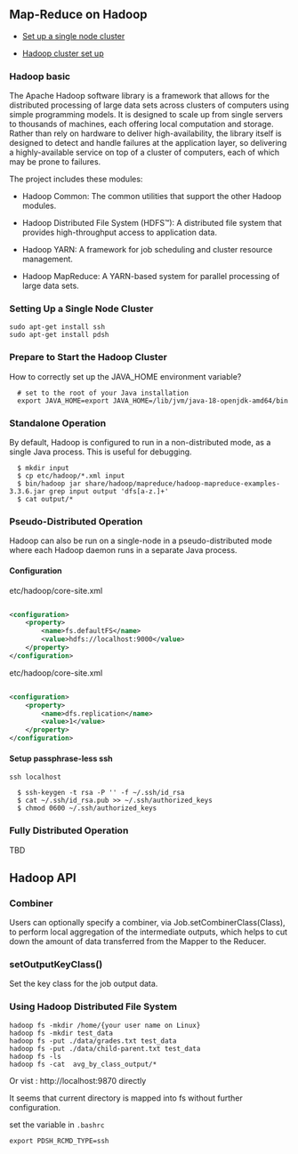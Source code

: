 ## Map-Reduce on Hadoop

* [Set up a single node cluster](https://hadoop.apache.org/docs/stable/hadoop-project-dist/hadoop-common/SingleCluster.html)

* [Hadoop cluster set up](https://hadoop.apache.org/docs/stable/hadoop-project-dist/hadoop-common/ClusterSetup.html)

### Hadoop basic

The Apache Hadoop software library is a framework that allows for the distributed processing of large data sets across
clusters of computers using simple programming models. It is designed to scale up from single servers to thousands of
machines, each offering local computation and storage. Rather than rely on hardware to deliver high-availability, the
library itself is designed to detect and handle failures at the application layer, so delivering a highly-available
service on top of a cluster of computers, each of which may be prone to failures.

The project includes these modules:

* Hadoop Common: The common utilities that support the other Hadoop modules.

* Hadoop Distributed File System (HDFS™): A distributed file system that provides high-throughput access to application
  data.

* Hadoop YARN: A framework for job scheduling and cluster resource management.

* Hadoop MapReduce: A YARN-based system for parallel processing of large data sets.

### Setting Up a Single Node Cluster

```shell
sudo apt-get install ssh
sudo apt-get install pdsh
```

### Prepare to Start the Hadoop Cluster

How to correctly set up the JAVA_HOME environment variable?

```shell
  # set to the root of your Java installation
  export JAVA_HOME=export JAVA_HOME=/lib/jvm/java-18-openjdk-amd64/bin
```

### Standalone Operation

By default, Hadoop is configured to run in a non-distributed mode, as a single Java process. This is useful for
debugging.

```shell
  $ mkdir input
  $ cp etc/hadoop/*.xml input
  $ bin/hadoop jar share/hadoop/mapreduce/hadoop-mapreduce-examples-3.3.6.jar grep input output 'dfs[a-z.]+'
  $ cat output/*
```

### Pseudo-Distributed Operation

Hadoop can also be run on a single-node in a pseudo-distributed mode where each Hadoop daemon runs in a separate Java
process.

#### Configuration

etc/hadoop/core-site.xml

```xml

<configuration>
    <property>
        <name>fs.defaultFS</name>
        <value>hdfs://localhost:9000</value>
    </property>
</configuration>
```

etc/hadoop/core-site.xml

```xml

<configuration>
    <property>
        <name>dfs.replication</name>
        <value>1</value>
    </property>
</configuration>
```

#### Setup passphrase-less ssh

```shell
ssh localhost
```

```shell
  $ ssh-keygen -t rsa -P '' -f ~/.ssh/id_rsa
  $ cat ~/.ssh/id_rsa.pub >> ~/.ssh/authorized_keys
  $ chmod 0600 ~/.ssh/authorized_keys
```

### Fully Distributed Operation

TBD

## Hadoop API

### Combiner

Users can optionally specify a combiner, via Job.setCombinerClass(Class), to perform local aggregation of the
intermediate outputs, which helps to cut down the amount of data transferred from the Mapper to the Reducer.

### setOutputKeyClass()

Set the key class for the job output data.

### Using Hadoop Distributed File System

```shell
hadoop fs -mkdir /home/{your user name on Linux}
hadoop fs -mkdir test_data
hadoop fs -put ./data/grades.txt test_data
hadoop fs -put ./data/child-parent.txt test_data
hadoop fs -ls
hadoop fs -cat  avg_by_class_output/*
```

Or vist : http://localhost:9870 directly

It seems that current directory is mapped into fs without further configuration.

set the variable in `.bashrc`

```shell
export PDSH_RCMD_TYPE=ssh
```
